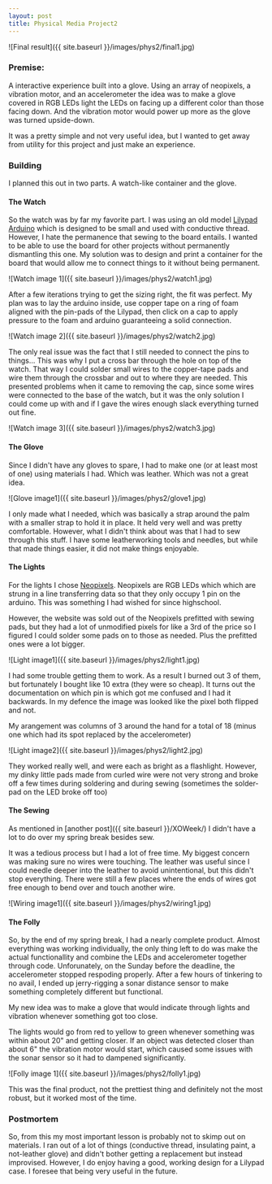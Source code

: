```yaml
---
layout: post
title: Physical Media Project2
---
```


![Final result]({{ site.baseurl }}/images/phys2/final1.jpg)

### Premise: 
A interactive experience built into a glove. Using an array of neopixels, a vibration motor, and an accelerometer the idea was to make a glove covered in RGB LEDs light the LEDs on facing up a different color than those facing down. And the vibration motor would power up more as the glove was turned upside-down. 

It was a pretty simple and not very useful idea, but I wanted to get away from utility for this project and just make an experience.

### Building

I planned this out in two parts. A watch-like container and the glove.

#### The Watch
So the watch was by far my favorite part. I was using an old model [Lilypad Arduino](#) which is designed to be small and used with conductive thread. However, I hate the permanence that sewing to the board entails. I wanted to be able to use the board for other projects without permanently dismantling this one. My solution was to design and print a container for the board that would allow me to connect things to it without being permanent.

![Watch image 1]({{ site.baseurl }}/images/phys2/watch1.jpg)

After a few iterations trying to get the sizing right, the fit was perfect. My plan was to lay the arduino inside, use copper tape on a ring of foam aligned with the pin-pads of the Lilypad, then click on a cap to apply pressure to the foam and arduino guaranteeing a solid connection.

![Watch image 2]({{ site.baseurl }}/images/phys2/watch2.jpg)

The only real issue was the fact that I still needed to connect the pins to things... This was why I put a cross bar through the hole on top of the watch. That way I could solder small wires to the copper-tape pads and wire them through the crossbar and out to where they are needed. This presented problems when it came to removing the cap, since some wires were connected to the base of the watch, but it was the only solution I could come up with and if I gave the wires enough slack everything turned out fine.

![Watch image 3]({{ site.baseurl }}/images/phys2/watch3.jpg)

#### The Glove

Since I didn't have any gloves to spare, I had to make one (or at least most of one) using materials I had. Which was leather. Which was not a great idea.

![Glove image1]({{ site.baseurl }}/images/phys2/glove1.jpg)

I only made what I needed, which was basically a strap around the palm with a smaller strap to hold it in place. It held very well and was pretty comfortable. However, what I didn't think about was that I had to sew through this stuff. I have some leatherworking tools and needles, but while that made things easier, it did not make things enjoyable. 

#### The Lights

For the lights I chose [Neopixels](https://www.adafruit.com/categories/168). Neopixels are RGB LEDs which which are strung in a line transferring data so that they only occupy 1 pin on the arduino. This was something I had wished for since highschool.

However, the website was sold out of the Neopixels prefitted with sewing pads, but they had a lot of unmodified pixels for like a 3rd of the price so I figured I could solder some pads on to those as needed. Plus the prefitted ones were a lot bigger.

![Light image1]({{ site.baseurl }}/images/phys2/light1.jpg)

I had some trouble getting them to work. As a result I burned out 3 of them, but fortunately I bought like 10 extra (they were so cheap). It turns out the documentation on which pin is which got me confused and I had it backwards. In my defence the image was looked like the pixel both flipped and not.

My arangement was columns of 3 around the hand for a total of 18 (minus one which had its spot replaced by the accelerometer)

![Light image2]({{ site.baseurl }}/images/phys2/light2.jpg)

They worked really well, and were each as bright as a flashlight. However, my dinky little pads made from curled wire were not very strong and broke off a few times during soldering and during sewing (sometimes the solder-pad on the LED broke off too)

#### The Sewing

As mentioned in [another post]({{ site.baseurl }}/XOWeek/) I didn't have a lot to do over my spring break besides sew.

It was a tedious process but I had a lot of free time. My biggest concern was making sure no wires were touching. The leather was useful since I could needle deeper into the leather to avoid unintentional, but this didn't stop everything. There were still a few places where the ends of wires got free enough to bend over and touch another wire.

![Wiring image1]({{ site.baseurl }}/images/phys2/wiring1.jpg)

#### The Folly

So, by the end of my spring break, I had a nearly complete product. Almost everything was working individually, the only thing left to do was make the actual functionallity and combine the LEDs and accelerometer together through code. Unforunately, on the Sunday before the deadline, the accelerometer stopped respoding properly. After a few hours of tinkering to no avail, I ended up jerry-rigging a sonar distance sensor to make something completely different but functional.

My new idea was to make a glove that would indicate through lights and vibration whenever something got too close.

The lights would go from red to yellow to green whenever something was within about 20" and getting closer. If an object was detected closer than about 6" the vibration motor would start, which caused some issues with the sonar sensor so it had to dampened significantly.

![Folly image 1]({{ site.baseurl }}/images/phys2/folly1.jpg)

This was the final product, not the prettiest thing and definitely not the most robust, but it worked most of the time.

### Postmortem

So, from this my most important lesson is probably not to skimp out on materials. I ran out of a lot of things (conductive thread, insulating paint, a not-leather glove) and didn't bother getting a replacement but instead improvised. However, I do enjoy having a good, working design for a Lilypad case. I foresee that being very useful in the future.